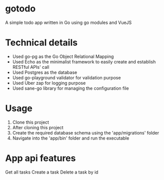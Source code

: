 # gotodo

A simple todo app written in Go using go modules and VueJS

# Technical details

- Used go-pg as the Go Object Relational Mapping
- Used Echo as the minimalist framework to easily create and establish RESTful APIs' call
- Used Postgres as the database
- Used go-playground validator for validation purpose
- Used Uber zap for logging purpose
- Used sane-go library for managing the configuration file

# Usage

1. Clone this project
2. After cloning this project
3. Create the required database schema using the 'app/migrations' folder
4. Navigate into the 'app/bin' folder and run the executable

# App api features

Get all tasks
Create a task
Delete a task by id
